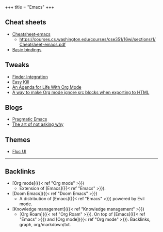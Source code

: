 +++
title = "Emacs"
+++


## Cheat sheets
- [Cheatsheet-emacs](/notes/attachments/Cheatsheet-emacs.pdf)
	- https://courses.cs.washington.edu/courses/cse351/16wi/sections/1/Cheatsheet-emacs.pdf
- [Basic bindings](https://stakahama.github.io/resources/emacs/#orgheadline2)

## Tweaks
- [Finder Integration](https://github.com/aculich/.emacs.d/blob/master/osx.el)
- [Easy Kill](https://emacsredux.com/blog/2018/11/09/an-easy-kill/)
- [An Agenda for Life With Org Mode](https://blog.aaronbieber.com/2016/09/24/an-agenda-for-life-with-org-mode.html)
- [A way to make Org mode ignore src blocks when exporting to HTML](https://emacs.stackexchange.com/questions/17744/is-there-a-way-to-make-org-mode-ignore-src-blocks-when-exporting-to-html)

## Blogs
- [Pragmatic Emacs](http://pragmaticemacs.com/all-posts/)
- [The art of not asking why](https://joshrollinswrites.com/tags/emacs/)

## Themes
- [Fluc UI](https://github.com/MetroWind/flucui-theme)

---
## Backlinks
* [Org mode]({{< ref "Org mode" >}})
	* Extension of [Emacs]({{< ref "Emacs" >}}).
* [Doom Emacs]({{< ref "Doom Emacs" >}})
	* A distribution of [Emacs]({{< ref "Emacs" >}}) powered by Evil mode.
* [Knowledge management]({{< ref "Knowledge management" >}})
	* [Org Roam]({{< ref "Org Roam" >}}). On top of [Emacs]({{< ref "Emacs" >}}) and [Org mode]({{< ref "Org mode" >}}). Backlinks, graph, org/markdown/txt.


